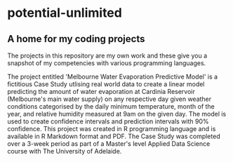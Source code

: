 # potential-unlimited
## A home for my coding projects

The projects in this repository are my own work and these give you a snapshot of my competencies with various programming languages.

The project entitled 'Melbourne Water Evaporation Predictive Model' is a fictitious Case Study utlising real world data to create a linear model predicting the amount of water evaporation at Cardinia Reservoir (Melbourne's main water supply) on any respective day given weather conditions categorised by the daily minimum temperature, month of the year, and relative humidity measured at 9am on the given day. The model is used to create confidence intervals and prediction intervals with 90% confidence. This project was created in R programming language and is available in R Markdown format and PDF. The Case Study was completed over a 3-week period as part of a Master's level Applied Data Science course with The University of Adelaide.
